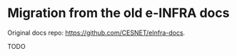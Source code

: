 # Migration from the old e-INFRA docs

Original docs repo: https://github.com/CESNET/eInfra-docs.

TODO
